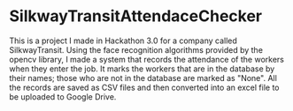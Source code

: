# SilkwayTransitAttendaceChecker
This is a project I made in Hackathon 3.0 for a company called SilkwayTransit.
Using the face recognition algorithms provided by the opencv library, I made a system that records the attendance of the workers when they enter the job.
It marks the workers that are in the database by their names; those who are not in the database are marked as "None".
All the records are saved as CSV files and then converted into an excel file to be uploaded to Google Drive. 
